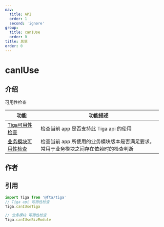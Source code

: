 ```yaml
---
nav:
  title: API
  order: 1
  second: 'ignore'
group:
  title: canIUse
  order: 0
title: 总览
order: 0
---
```


# canIUse

<Platform support="thresh,mw,logic,h5" version="1.3.0"></Platform>

## 介绍

可用性检查

| 功能                              | 功能描述                         |
| --------------------------------- | ------------------------------ |
| [Tiga可用性检查](./caniusetiga)    | 检查当前 app 是否支持此 Tiga api 的使用           |
| [业务模块可用性检查](./caniusebizmodule)  | 检查当前 app 所使用的业务模块版本是否满足要求，常用于业务模块之间存在依赖时的检查判断 |


## 作者

<Author name='longbing.you'></Author>

## 引用

```jsx | pure
import Tiga from '@fta/tiga'
// Tiga api 可用性检查
Tiga.canIUseTiga

// 业务模块 可用性检查
Tiga.canIUseBizModule
```
